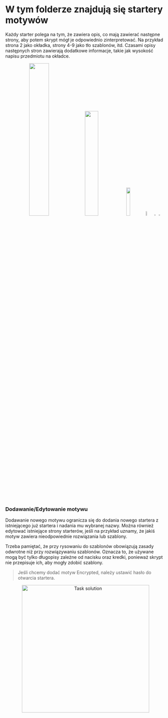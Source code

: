 # W tym folderze znajdują się startery motywów

Każdy starter polega na tym, że zawiera opis, co mają zawierać następne strony, aby potem skrypt mógł je odpowiednio zinterpretować. Na przykład strona 2 jako okładka, strony 4-9 jako tło szablonów, itd. Czasami opisy następnych stron zawierają dodatkowe informacje, takie jak wysokość napisu przedmiotu na okładce.


<p align="center">
    <img src="https://github.com/user-attachments/assets/50bc552f-41a5-4f28-90f8-8a10fe12e6b0" width="35%">
    <img src="https://github.com/user-attachments/assets/2ab3d849-4ad2-4b76-b173-f014386b9056" width="29%">
    <img src="https://github.com/user-attachments/assets/2ab3d849-4ad2-4b76-b173-f014386b9056" width="15%">
    <img src="https://github.com/user-attachments/assets/2ab3d849-4ad2-4b76-b173-f014386b9056" width="6%">
    <img src="https://github.com/user-attachments/assets/2ab3d849-4ad2-4b76-b173-f014386b9056" width="3%">
    <img src="https://github.com/user-attachments/assets/2ab3d849-4ad2-4b76-b173-f014386b9056" width="1%">

</p>

### Dodawanie/Edytowanie motywu

Dodawanie nowego motywu ogranicza się do dodania nowego startera z istniejącego już startera i nadania mu wybranej nazwy. Można również edytować istniejące strony starterów, jeśli na przykład uznamy, że jakiś motyw zawiera nieodpowiednie rozwiązania lub szablony.

Trzeba pamiętać, że przy rysowaniu do szablonów obowiązują zasady odwrotne niż przy rozwiązywaniu szablonów.   Oznacza to, że używane mogą być tylko długopisy zależne od nacisku oraz kredki, ponieważ skrypt nie przepisuje ich, aby mogły zdobić szablony.

> Jeśli chcemy dodać motyw Encrypted, należy ustawić hasło do otwarcia startera.

<p align="center">
  <a href="https://www.youtube.com/watch?v=b0Zu_EqJeUA&feature=youtu.be" target="_blank">
    <picture>
      <source srcset="https://github.com/user-attachments/assets/f527aa3b-e050-4b58-9750-ed519a4a7af6" media="(prefers-color-scheme: light)">
      <source srcset="https://github.com/user-attachments/assets/d1aceab9-e226-4ad7-bf7e-92d89653f063" media="(prefers-color-scheme: dark)">
      <img src="https://github.com/user-attachments/assets/f527aa3b-e050-4b58-9750-ed519a4a7af6" alt="Task solution" width="400">
    </picture>
</p>
